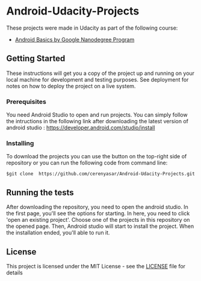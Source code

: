 # Android-Udacity-Projects

These projects were made in Udacity as part of the following course:

* [ Android Basics by Google Nanodegree Program](https://www.udacity.com/course/android-basics-nanodegree-by-google--nd803)

## Getting Started

These instructions will get you a copy of the project up and running on your local machine for development and testing purposes. See deployment for notes on how to deploy the project on a live system.

### Prerequisites

You need Android Studio to open and run projects. You can simply follow the intructions in the following link after downloading the latest version of android studio : 
https://developer.android.com/studio/install

### Installing

To download the projects you can use the button on the top-right side of repository or you can run the following code from command line:
```
$git clone  https://github.com/cerenyasar/Android-Udacity-Projects.git
```

## Running the tests
After downloading the repository, you need to open the android studio. In the first page, you'll see the options for starting. In here, you need to click 'open an existing project'. 
Choose one of the projects in this repository on the opened page. Then, Android studio will start to install the project. When the installation ended, you'll able to run it.

## License

This project is licensed under the MIT License - see the [LICENSE](LICENSE) file for details

